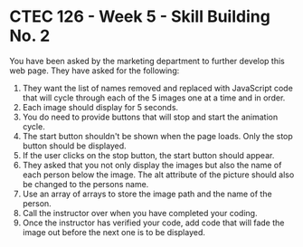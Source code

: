 # CTEC 126 - Week 5 - Skill Building No. 2

You have been asked by the marketing department to further develop this web page. They have asked for the following:

1. They want the list of names removed and replaced with JavaScript code that will cycle through each of the 5 images one at a time and in order.
2. Each image should display for 5 seconds.
3. You do need to provide buttons that will stop and start the animation cycle.
4. The start button shouldn't be shown when the page loads. Only the stop button should be displayed.
5. If the user clicks on the stop button, the start button should appear.
6. They asked that you not only display the images but also the name of each person below the image. The alt attribute of the picture should also be changed to the persons name.
7. Use an array of arrays to store the image path and the name of the person.
8. Call the instructor over when you have completed your coding.
9. Once the instructor has verified your code, add code that will fade the image out before the next one is to be displayed.